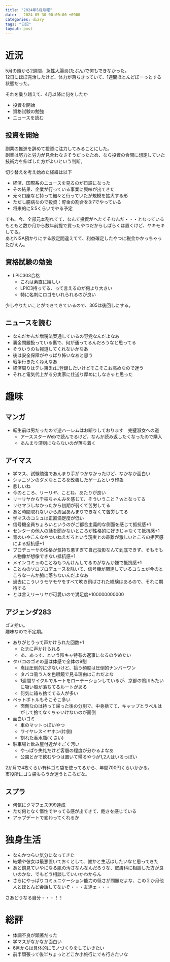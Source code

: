 ```yaml
---
title: "2024年5月月報"
date:   2024-05-30 00:00:00 +0900
categories: diary
tags: "日記"
layout: post
---
```


# 近況

5月の頭から2週間、急性大腸炎(たぶん)で何もできなかった。  
12日にほぼ完治したけど、体力が落ちきっていて、1週間ほとんどぼーっとする状態だった。  

それを乗り越えて、4月以降に何をしたか

* 投資を開始
* 資格試験の勉強
* ニュースを読む

## 投資を開始

副業の推進を辞めて投資に注力してみることにした。  
副業は努力と労力が見合わなさそうだったため、なら投資の合間に想定していた技術力を伸ばした方がよいという判断。

切り替えを考え始めた経緯は以下

* 経済、国際系のニュースを見るのが日課になった
* その結果、企業が行っている事業に興味が出てきた
* 元々口座など持って細々と行っていたが規模を拡大する形
* ただし臆病なので投資：貯金の割合を3:7でやっている
* 将来的に5:5くらいでやる予定

でも、今、全部元本割れてて、なんて投資がへたくそなんだ・・・となっている  
もともと数か月から数年前提で買ったやつだからしばらくは置くけど、ヤキモキしてる。  
あとNISA預かりにする設定間違えてて、利益確定したやつに税金かかっちゃったぴえん。

## 資格試験の勉強

* LPIC303合格
  * これは素直に嬉しい
  * LPIC3持ってる、って言えるのが何より大きい
  * 特に名刺にロゴをいれられるのが良い

少しやりたいことができてきているので、305は後回しにする。  

## ニュースを読む

* なんだかんだ増税法案通しているの野党なんだよなあ
* 裏金問題扱っている裏で、何が通ってるんだろうなと思ってる
* そういうのも報道してくれないかなあ
* 後は安全保障がやっぱり怖いなあと思う
* 戦争行きたくねえなあ
* 経済周りはテレ東Bizに登録したいけどそこそこお高めなので迷う
* それと電気代上がる分実家に仕送り厚めにしなきゃと思った

# 趣味

## マンガ

* 転生前は男だったので逆ハーレムはお断りしております　完璧淑女への道
  * アーススターWebで読んでるけど、なんか読み返したくなったので購入
  * あんまり深刻にならないのが落ち着く

## アイマス

* 学マス、試験勉強であんまり手がつかなかったけど、なかなか面白い
* シャニソンのダメなところを改善したゲームという印象
* 悲しいね
* 今のところ、リーリヤ、ことね、あたりが良い
* リーリヤから千枝ちゃんみを感じて、そういうこと？ｗとなってる
* リセマラしなかったから初期が弱くて苦労してる
* あと時間取れないから周回あんまりできなくて苦労してる
* 学マスのコミュは正直満足度が低い
* 信号機全員ちょろいというのがご都合主義的な側面を感じて抵抗感+1
* センターの他人の話を聞かないところが性格的に好きじゃなくて抵抗感+1
* 青のいやこんなやついねえだろという現実との乖離が激しいところの拒否感による抵抗感+1
* プロデューサの性格が気持ち悪すぎて自己投影なんて到底できず、そもそも人物像が想像できない抵抗感+1
* メインコミュのことねもつんけんしてるのがなんか嫌で抵抗感+1
* ことねのソロプロデュースを除いて、信号機が関連しているコミュが今のところなーんか腑に落ちないんだよなあ
* 過去にこういうモヤモヤをすべて吹き飛ばされた経験はあるので、それに期待する
* とは言えリーリヤが可愛いので満足度+100000000000

## アジェンダ283

ゴミ拾い。  
趣味なので不定期。

* ありがとうって声かけられた回数+1
  * たまに声かけられる
  * あ、あっす、という陰キャ特有の返事になるのやめたい
* タバコのゴミの量は体感で全体の9割
  * 嵩は圧倒的に少ないけど、拾う頻度は圧倒的ナンバーワン
  * タバコ吸う人を色眼鏡で見る理由はこれだよな
  * 1週間サイクルでルートをローテーションしているが、京都の鴨川みたいに吸い殻が落ちてるルートがある
  * 何気に箱も捨ててる人が多い
* ペットボトルもそこそこ多い
  * 面倒なのは持って帰った後の分別で、中身捨てて、キャップとラベルはがして捨てなくちゃいけないのが面倒
* 面白いゴミ
  * 車のマットっぽいやつ
  * ワイヤレスイヤホン(片側)
  * 割れた香水瓶(くさい)
* 駐車場と飲み屋付近がすごく汚い
  * やっぱり失礼だけど客層の程度が分かるよなあ
  * 公園とかで飲むやつは置いて帰るやつが1,2人はいるっぽい

2か月で4枚くらい有料ゴミ袋を使ってるから、年間700円くらいかかる。  
市役所にゴミ袋もらうか迷うところだな。  

## スプラ

* 何気にクマフェス999達成
* ただ何となく惰性でやってる感が出てきて、飽きを感じている
* アップデートで変わってくれるか

# 独身生活

* なんかつらい気分になってきた
* 結婚や彼女は最悪置いておくとして、誰かと生活はしたいなと思ってきた
* あと鏡見ていやになる肌の汚さなんなんだろうな、皮膚科に相談した方が良いのかな、でもどう相談していいかわからん
* さらにやっぱりコミュニケーション能力の低さが問題だよな、この２か月他人とほとんど会話してないぞ・・・友達ェ・・・

さあどうなる自分・・・！！

# 総評

* 体調不良が顕著だった
* 学マスがなかなか面白い
* 6月からは具体的にモノづくりをしていきたい
* 前半頑張って後半ちょっとどこか小旅行にでも行きたいな

